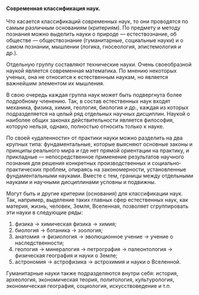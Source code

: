 #### Современная классификация наук.

Что касается классификаций современных наук, то они проводятся по cамым различным основаниям (критериям). По предмету и методу
познания можно выделить науки о природе — естествознание, об обществе — обществознание (гуманитарные, социальные науки)
и о самом познании, мышлении (логика, гносеология, эпистемология и др.).

Отдельную группу составляют технические науки. Очень своеобразной наукой является современная математика. По мнению некоторых
ученых, она не относится к естественным наукам, но является важнейшим элементом их мышления.

В свою очередь каждая группа наук может быть подвергнута более
подробному членению. Так, в состав естественных наук входят механика, физика, химия, геология, биология и др., каждая из которых
подразделяется на целый ряд отдельных научных дисциплин. Наукой о
наиболее общих законах действительности является философия, которую нельзя, однако, полностью относить только к науке.

По своей «удаленности» от практики науки можно разделить на два крупных типа: фундаментальные, которые выясняют основные
законы и принципы реального мира и где нет прямой ориентации на практику, и прикладные — непосредственное применение
результатов научного познания для решения конкретных производственных и социально­практических проблем, опираясь на
закономерности, установленные фундаментальными науками. Вместе с тем, границы между отдельными науками и научными
дисциплинами условны и подвижны.

Могут быть и другие критерии (основания) для классификации наук.
Так, например, выделение таких главных сфер естественных наук,
как материя, жизнь, человек, Земля, Вселенная, позволяет сгруппировать эти науки в следующие ряды:

1) физика -> химическая физика -> химия;
2) биология -> ботаника -> зоология;
3) анатомия -> физиология -> эволюционное учение -> учение о наследственности;
4) геология -> минералогия -> петрография -> палеонтология -> физическая география и науки о Земле;
5) астрономия -> астрофизика -> астрохимия и науки о Вселенной.

Гуманитарные науки также подразделяются внутри себя: история,
археология, экономическая теория, политология, культурология,
экономическая география, социология, искусствоведение и т.п.
